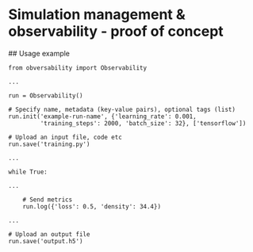# Simulation management &amp; observability - proof of concept

## Usage example
```
from obversability import Observability

...

run = Observability()

# Specify name, metadata (key-value pairs), optional tags (list)
run.init('example-run-name', {'learning_rate': 0.001,
         'training_steps': 2000, 'batch_size': 32}, ['tensorflow'])

# Upload an input file, code etc
run.save('training.py')

...

while True:

...

    # Send metrics
    run.log({'loss': 0.5, 'density': 34.4})

...

# Upload an output file
run.save('output.h5')
```
